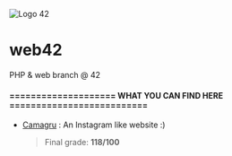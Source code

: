 ![Logo 42](http://www.guidedelamobilite.com/wp-content/uploads/2017/01/ecole_42_guide_de_la_mobilite.jpg)
# web42
PHP &amp; web branch @ 42

#### ==================== WHAT YOU CAN FIND HERE ==========================

- [Camagru](Camagru) : An Instagram like website :)
  > Final grade: **118/100**
